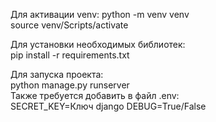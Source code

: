 Для активации venv:
python -m venv venv  
source venv/Scripts/activate  

Для установки необходимых библиотек:  
pip install -r requirements.txt

Для запуска проекта:  
python manage.py runserver  
Также требуется добавить в файл .env:  
SECRET_KEY=Ключ django
DEBUG=True/False  
